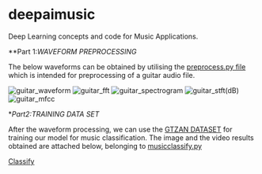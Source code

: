 # deepaimusic
Deep Learning concepts and code for Music Applications.

**Part 1:*WAVEFORM PREPROCESSING*

The below waveforms can be obtained by utilising the [preprocess.py file](https://github.com/heyitsraman/deepaimusic/blob/main/preprocess.py) which is intended for preprocessing of a guitar audio file.


![guitar_waveform](https://user-images.githubusercontent.com/94373661/141806285-28e04d63-d2ba-4dae-aaba-fa3a322d5ccc.png)
![guitar_fft](https://user-images.githubusercontent.com/94373661/141806294-b6703aa5-e321-4bee-a587-a4854bbb6fe6.png)
![guitar_spectrogram](https://user-images.githubusercontent.com/94373661/141806268-053dc6c7-aad8-498f-b11e-6c6bbf459490.png)
![guitar_stft(dB)](https://user-images.githubusercontent.com/94373661/141806276-49482066-f871-43a9-865b-dd583c66efb4.png)
![guitar_mfcc](https://user-images.githubusercontent.com/94373661/141806297-1cf01864-7634-4ad4-80c9-aa033417711c.png)


**Part2:*TRAINING DATA SET**

After the waveform processing, we can use the [GTZAN DATASET](https://www.kaggle.com/andradaolteanu/gtzan-dataset-music-genre-classification) for training our model for music classification.
The image and the video results obtained are attached below, belonging to [musicclassify.py](https://github.com/heyitsraman/deepaimusic/blob/main/musicclassify.py)

[Classify](https://user-images.githubusercontent.com/94373661/142231465-a042065b-38bd-47e1-80f1-9d19e0030540.png)
